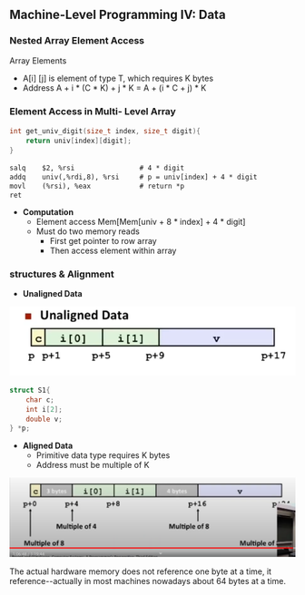 ## Machine-Level Programming IV: Data

### Nested Array Element Access

Array Elements

- A[i] [j] is element of type T, which requires K bytes
- Address A  + i * (C * K) + j * K = A + (i * C + j) * K



### Element Access in Multi- Level Array

```c
int get_univ_digit(size_t index, size_t digit){
    return univ[index][digit];
}
```

```assembly
salq 	$2, %rsi				# 4 * digit
addq	univ(,%rdi,8), %rsi		# p = univ[index] + 4 * digit
movl	(%rsi), %eax			# return *p
ret
```

- **Computation**
  - Element access Mem[Mem[univ + 8 * index] + 4 * digit]
  - Must do two memory reads
    - First get pointer to row array
    - Then access element within array



### structures & Alignment

- **Unaligned Data**

![Udata](.\Udata.png)

```c
struct S1{
	char c;
    int i[2];
    double v;
} *p;
```

- **Aligned Data**
  - Primitive data type requires K bytes
  - Address must be multiple of K

![Adata](.\Adata.png)

The actual hardware memory does not reference one byte at a time, it reference--actually in most machines nowadays about 64 bytes at a time.
